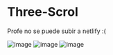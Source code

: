 # Three-Scrol
Profe no se puede subir a netlify :(

![image](https://user-images.githubusercontent.com/73798412/189812045-df1b21fe-8c10-4e7f-8966-d7b10969cc63.png)
![image](https://user-images.githubusercontent.com/73798412/189812095-d397f655-19b4-4058-9ca1-52f296b6d9ac.png)
![image](https://user-images.githubusercontent.com/73798412/189812135-b17b1aa5-d795-4dd7-b26d-27faaed886aa.png)
